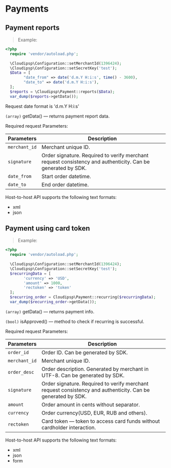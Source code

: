 # Payments

## Payment reports

> Example:

```php
<?php
  require 'vendor/autoload.php';
  
  \Cloudipsp\Configuration::setMerchantId(1396424);
  \Cloudipsp\Configuration::setSecretKey('test');
  $Data = [
        "date_from" => date('d.m.Y H:i:s', time() - 3600),
        "date_to" => date('d.m.Y H:i:s'),
  ];
  $reports = \Cloudipsp\Payment::reports($Data);
  var_dump($reports->getData());
```   
<aside class="warning">
Request date format is 'd.m.Y H:i:s'
</aside>     

```(array)``` <span class="green">getData()</span> — returns payment report data.

Required request Parameters:

Parameters      | Description                                                                                      
----------------|-------------------------------------------------------------------------------------------------------                                                   
```merchant_id```     | Merchant unique ID.                                                                
```signature```       | Order signature. Required to verify merchant request consistency and authenticity. Can be generated by SDK.
```date_from```       | Start order datetime.
```date_to```	        | End order datetime.

Host-to-host API supports the following text formats:

* xml 
* json

## Payment using card token

> Example:

```php
<?php
  require 'vendor/autoload.php';
  
  \Cloudipsp\Configuration::setMerchantId(1396424);
  \Cloudipsp\Configuration::setSecretKey('test');
  $recurringData = [
        'currency' => 'USD',
        'amount' => 1000,
        'rectoken' => 'token'
  ];
  $recurring_order = Cloudipsp\Payment::recurring($recurringData);
  var_dump($recurring_order->getData());
```      

```(array)``` <span class="green">getData()</span> — returns payment info.

```(bool)``` <span class="green">isApproved()</span> — method to check if recurring is successful.

Required request Parameters:

Parameters      | Description                                                                                      
----------------|-------------------------------------------------------------------------------------------------------                                                   
```order_id```        | Order ID. Can be generated by SDK.                                                               
```merchant_id```     | Merchant unique ID.                                           
```order_desc```      | Order description. Generated by merchant in UTF-8. Can be generated by SDK.                       
```signature```       | Order signature. Required to verify merchant request consistency and authenticity. Can be generated by SDK.
```amount```	        | Order amount in cents without separator.
```currency```        | Order currency(USD, EUR, RUB and others).
```rectoken``` |	Card token — token to access card funds without cardholder interaction.

Host-to-host API supports the following text formats:

* xml 
* json
* form
